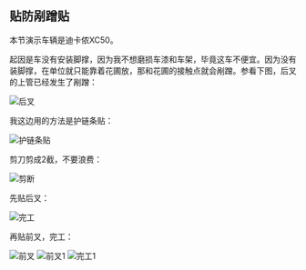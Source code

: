 ## 贴防剐蹭贴
本节演示车辆是迪卡侬XC50。

起因是车没有安装脚撑，因为我不想磨损车漆和车架，毕竟这车不便宜。因为没有装脚撑，在单位就只能靠着花圃放，那和花圃的接触点就会剐蹭。参看下图，后叉的上管已经发生了剐蹭：

![后叉](../images/0-维修自行车/20-贴防剐蹭贴/后叉.webp)

我这边用的方法是护链条贴：

![护链条贴](../images/0-维修自行车/20-贴防剐蹭贴/护链条贴.webp)

剪刀剪成2截，不要浪费：

![剪断](../images/0-维修自行车/20-贴防剐蹭贴/剪断.webp)

先贴后叉：

![完工](../images/0-维修自行车/20-贴防剐蹭贴/完工.webp)

再贴前叉，完工：

![前叉](../images/0-维修自行车/20-贴防剐蹭贴/前叉.webp)
![前叉1](../images/0-维修自行车/20-贴防剐蹭贴/前叉1.webp)
![完工1](../images/0-维修自行车/20-贴防剐蹭贴/完工1.webp)